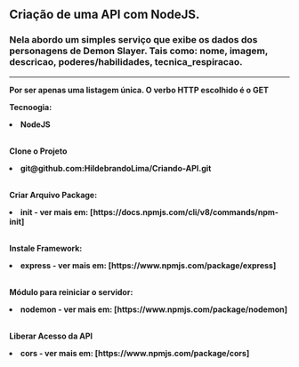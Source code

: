 ## Criação de uma API com NodeJS.

### Nela abordo um simples serviço que exibe os dados dos personagens de Demon Slayer. Tais como: nome, imagem, descricao, poderes/habilidades, tecnica_respiracao.

<hr />

<b>Por ser apenas uma listagem única. O verbo HTTP escolhido é o GET<b>

<b>Tecnoogia:</b>
<li>NodeJS</li>

<br />

<b>Clone o Projeto</b>

<li>git@github.com:HildebrandoLima/Criando-API.git</li>

<br />

<b>Criar Arquivo Package:</b>

<li>init - <b>ver mais em:</b> [https://docs.npmjs.com/cli/v8/commands/npm-init]</li>

<br />

<b>Instale Framework:</b>

<li>express - <b>ver mais em:</b> [https://www.npmjs.com/package/express]</li>

<br />

<b>Módulo para reiniciar o servidor:</b>

<li>nodemon - <b>ver mais em:</b> [https://www.npmjs.com/package/nodemon]</li>

<br />

<b>Liberar Acesso da API</b>

<li>cors - <b>ver mais em:</b> [https://www.npmjs.com/package/cors]</li>
